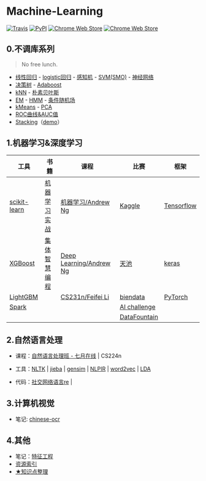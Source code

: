 # Machine-Learning

[![Travis](https://img.shields.io/travis/rust-lang/rust.svg)](https://github.com/fire717/Machine-Learning) [![PyPI](https://img.shields.io/pypi/pyversions/Django.svg)](https://github.com/fire717/Machine-Learning) [![Chrome Web Store](https://img.shields.io/chrome-web-store/price/nimelepbpejjlbmoobocpfnjhihnpked.svg)](https://github.com/fire717/Machine-Learning) [![Chrome Web Store](https://img.shields.io/chrome-web-store/stars/nimelepbpejjlbmoobocpfnjhihnpked.svg)](https://github.com/fire717/Machine-Learning)

## 0.不调库系列 
> No free lunch.

* [线性回归](/mine/ex1_py_liner.ipynb) - [logistic回归](/mine/LR.ipynb) - [感知机](/mine/perceptron.ipynb) - [SVM(SMO)](/mine/SVM.ipynb) - [神经网络](/mine/NN.ipynb) 
* [决策树](/mine/DecisionTree.ipynb) - [Adaboost](/mine/Adaboost.ipynb) 
* [kNN](/mine/kNN.ipynb) - [朴素贝叶斯](/mine/NaiveBayes.ipynb)
* [EM](/mine/EM.ipynb) - [HMM](/mine/HMM.ipynb) - [条件随机场](/mine/CRF.ipynb)
* [kMeans](/mine/kMeans.ipynb) - [PCA](/mine/PCA.ipynb)
* [ROC曲线&AUC值](/mine/ROC_AUC.ipynb)
* [Stacking](./mine/Stacking.py)（[demo](/mine/tryStacking.ipynb)）

## 1.机器学习&深度学习

  工具   |     书籍      |    课程     |    比赛 |   框架
---------|---------------|-------------|-------- |---------
 [scikit-learn](/tools/scikit-learn)| [机器学习实战](/ML_in_action)  | [机器学习/Andrew Ng](/coursera_ML)      | [Kaggle](/challenge/kaggle) | [Tensorflow](/tools/tensorflow)
  [XGBoost](/tools/xgboost)  | [集体智慧编程](/JTZHBC)     | [Deep Learning/Andrew Ng](/DL_AndrewNg) | [天池](/challenge/tianchi) | [keras](/tools/keras)
 [LightGBM](/tools/lightgbm) |      | [CS231n/Feifei Li](/cs231n)      | [biendata](/challenge/biendata) |  [PyTorch](/tools/pytorch)
[Spark](/tools/spark)|  |  | [AI challenge](/challenge/AIchallenge) |
|  |  |  |  [DataFountain](/challenge/DataFountain)  |

## 2.自然语言处理
* 课程：[自然语言处理班 - 七月在线](/NLP/qiyuezaixian) | CS224n
* 工具：[NLTK](/NLP/nltk) | [jieba](/NLP/jieba) | [gensim](/NLP/gensim) | [NLPIR](/NLP/NLPIR) | [word2vec](/NLP/word2vec) | [LDA](./NLP/lda)

* 代码：[社交网络语言re](/NLP/code/re.ipynb) |

## 3.计算机视觉
* 笔记: [chinese-ocr](/cv/note/chineseocr-ctpn-densenet.md)

## 4.其他
* 笔记：[特征工程](/other/note/FeatureEngneering.md)
* [资源索引](/other/infos)
* [★知识点整理](/other/mlthings.md)




